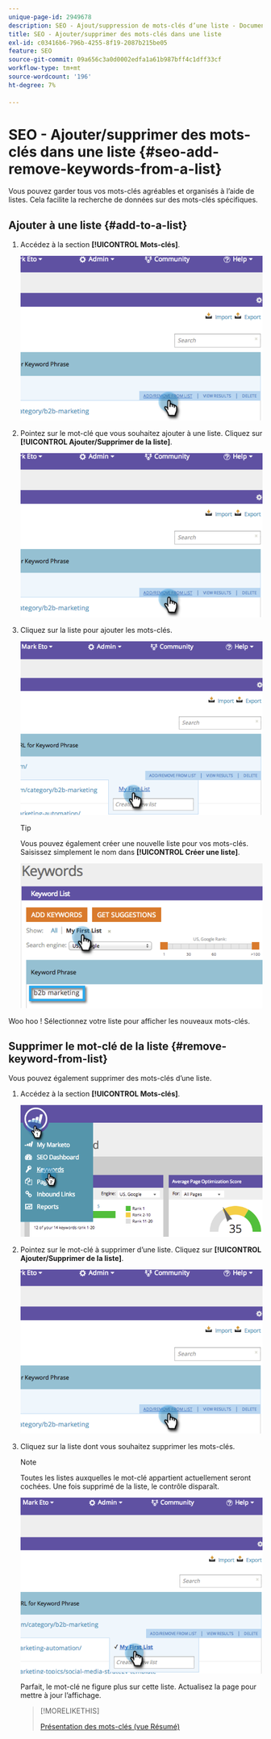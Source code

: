 ```yaml
---
unique-page-id: 2949678
description: SEO - Ajout/suppression de mots-clés d’une liste - Documents Marketo - Documentation du produit
title: SEO - Ajouter/supprimer des mots-clés dans une liste
exl-id: c03416b6-796b-4255-8f19-2087b215be05
feature: SEO
source-git-commit: 09a656c3a0d0002edfa1a61b987bff4c1dff33cf
workflow-type: tm+mt
source-wordcount: '196'
ht-degree: 7%

---
```


# SEO - Ajouter/supprimer des mots-clés dans une liste {#seo-add-remove-keywords-from-a-list}

Vous pouvez garder tous vos mots-clés agréables et organisés à l’aide de listes. Cela facilite la recherche de données sur des mots-clés spécifiques.

## Ajouter à une liste {#add-to-a-list}

1. Accédez à la section **[!UICONTROL Mots-clés]**.

   ![](assets/image2014-9-18-11-3a48-3a36.png)

1. Pointez sur le mot-clé que vous souhaitez ajouter à une liste. Cliquez sur **[!UICONTROL Ajouter/Supprimer de la liste]**.

   ![](assets/image2014-9-18-11-3a48-3a42.png)

1. Cliquez sur la liste pour ajouter les mots-clés.

   ![](assets/image2014-9-18-11-3a48-3a47.png)

   >[!TIP]
   >
   >Vous pouvez également créer une nouvelle liste pour vos mots-clés. Saisissez simplement le nom dans **[!UICONTROL Créer une liste]**.

   ![](assets/image2014-9-18-11-3a49-3a16.png)

Woo hoo ! Sélectionnez votre liste pour afficher les nouveaux mots-clés.

## Supprimer le mot-clé de la liste {#remove-keyword-from-list}

Vous pouvez également supprimer des mots-clés d’une liste.

1. Accédez à la section **[!UICONTROL Mots-clés]**.

   ![](assets/image2014-9-18-11-3a49-3a55.png)

1. Pointez sur le mot-clé à supprimer d’une liste. Cliquez sur **[!UICONTROL Ajouter/Supprimer de la liste]**.

   ![](assets/image2014-9-18-11-3a50-3a4.png)

1. Cliquez sur la liste dont vous souhaitez supprimer les mots-clés.

   >[!NOTE]
   >
   >Toutes les listes auxquelles le mot-clé appartient actuellement seront cochées. Une fois supprimé de la liste, le contrôle disparaît.

   ![](assets/image2014-9-18-11-3a50-3a41.png)

   Parfait, le mot-clé ne figure plus sur cette liste. Actualisez la page pour mettre à jour l’affichage.

   >[!MORELIKETHIS]
   >
   >[Présentation des mots-clés (vue Résumé)](/help/marketo/product-docs/additional-apps/seo/keywords/seo-understanding-keywords.md)
